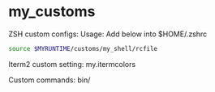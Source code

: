 # my_customs

ZSH custom configs:
Usage: Add below into $HOME/.zshrc
```bash
source $MYRUNTIME/customs/my_shell/rcfile
```

Iterm2 custom setting:
	my.itermcolors


Custom commands:
	bin/
